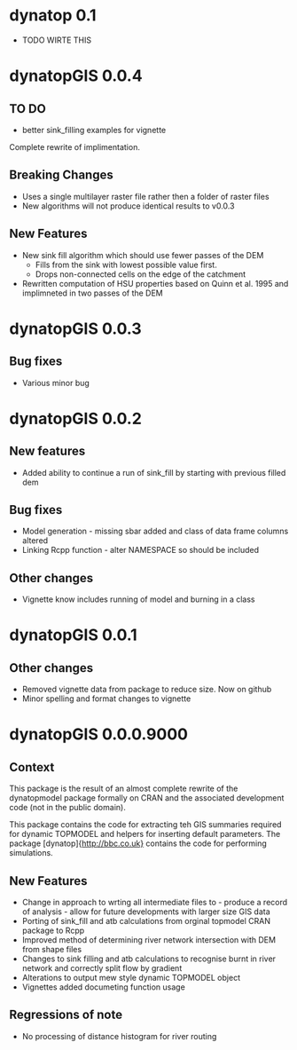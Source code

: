 # dynatop 0.1

- TODO WIRTE THIS

# dynatopGIS 0.0.4

## TO DO
- better sink_filling examples for vignette

Complete rewrite of implimentation.

## Breaking Changes

- Uses a single multilayer raster file rather then a folder of raster files
- New algorithms will not produce identical results to v0.0.3	

## New Features

- New sink fill algorithm which should use fewer passes of the DEM
	- Fills from the sink with lowest possible value first.
	- Drops non-connected cells on the edge of the catchment
- Rewritten computation of HSU properties based on Quinn et al. 1995 and
  implimneted in two passes of the DEM

# dynatopGIS 0.0.3

## Bug fixes

- Various minor bug

# dynatopGIS 0.0.2

## New features
- Added ability to continue a run of sink_fill by starting with previous
  filled dem 
  
## Bug fixes
- Model generation - missing sbar added and class of data frame columns altered
- Linking Rcpp function - alter NAMESPACE so should be included

## Other changes
- Vignette know includes running of model and burning in a class

# dynatopGIS 0.0.1

## Other changes
- Removed vignette data from package to reduce size. Now on github
- Minor spelling and format changes to vignette

# dynatopGIS 0.0.0.9000

## Context
This package is the result of an almost complete rewrite of the dynatopmodel package
formally on CRAN and the associated development code (not in the public
domain).

This package contains the code for extracting teh GIS summaries required for
dynamic TOPMODEL and helpers for inserting default parameters. The package [dynatop]{http://bbc.co.uk} contains the
code for performing simulations.

## New Features
- Change in approach to wrting all intermediate files to
      - produce a record of analysis
	  - allow for future developments with larger size GIS data
- Porting of sink_fill and atb calculations from orginal topmodel CRAN package
  to Rcpp
- Improved method of determining river network intersection with DEM from shape files
- Changes to sink filling and atb calculations to recognise burnt in river network
  and correctly split flow by gradient
- Alterations to output mew style dynamic TOPMODEL object
- Vignettes added documeting function usage

## Regressions of note
- No processing of distance histogram for river routing
